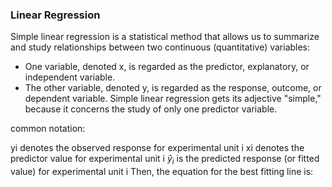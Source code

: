 ### Linear Regression
Simple linear regression is a statistical method that allows us to summarize and study relationships between two continuous (quantitative) variables:
- One variable, denoted x, is regarded as the predictor, explanatory, or independent variable.
- The other variable, denoted y, is regarded as the response, outcome, or dependent variable.
Simple linear regression gets its adjective "simple," because it concerns the study of only one predictor variable.  

common notation:

yi denotes the observed response for experimental unit i
xi denotes the predictor value for experimental unit i
$\hat{y}_i$ is the predicted response (or fitted value) for experimental unit i
Then, the equation for the best fitting line is:
